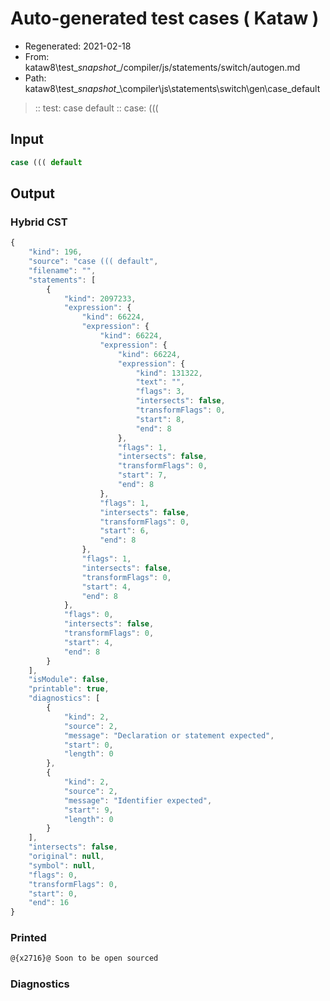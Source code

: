 # Auto-generated test cases ( Kataw )
- Regenerated: 2021-02-18
- From: kataw8\test\__snapshot__/compiler/js/statements/switch/autogen.md
- Path: kataw8\test\__snapshot__\compiler\js\statements\switch\gen\case_default
> :: test: case default
> :: case: (((
## Input

`````js
case ((( default
`````

## Output

### Hybrid CST


```javascript
{
    "kind": 196,
    "source": "case ((( default",
    "filename": "",
    "statements": [
        {
            "kind": 2097233,
            "expression": {
                "kind": 66224,
                "expression": {
                    "kind": 66224,
                    "expression": {
                        "kind": 66224,
                        "expression": {
                            "kind": 131322,
                            "text": "",
                            "flags": 3,
                            "intersects": false,
                            "transformFlags": 0,
                            "start": 8,
                            "end": 8
                        },
                        "flags": 1,
                        "intersects": false,
                        "transformFlags": 0,
                        "start": 7,
                        "end": 8
                    },
                    "flags": 1,
                    "intersects": false,
                    "transformFlags": 0,
                    "start": 6,
                    "end": 8
                },
                "flags": 1,
                "intersects": false,
                "transformFlags": 0,
                "start": 4,
                "end": 8
            },
            "flags": 0,
            "intersects": false,
            "transformFlags": 0,
            "start": 4,
            "end": 8
        }
    ],
    "isModule": false,
    "printable": true,
    "diagnostics": [
        {
            "kind": 2,
            "source": 2,
            "message": "Declaration or statement expected",
            "start": 0,
            "length": 0
        },
        {
            "kind": 2,
            "source": 2,
            "message": "Identifier expected",
            "start": 9,
            "length": 0
        }
    ],
    "intersects": false,
    "original": null,
    "symbol": null,
    "flags": 0,
    "transformFlags": 0,
    "start": 0,
    "end": 16
}
```

  
### Printed


```javascript
@{x2716}@ Soon to be open sourced
```

  
### Diagnostics


```javascript

```

